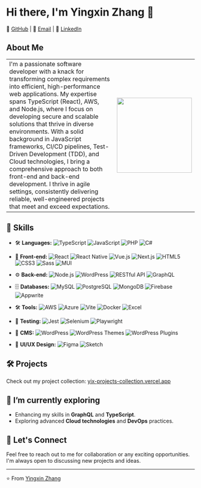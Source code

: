 # Hi there, I'm Yingxin Zhang 👋

🔗 [GitHub](https://github.com/Tracy-maker) | 📧 [Email](mailto:ydlvns2020@outlook.com) | 💼 [LinkedIn](https://www.linkedin.com/in/yingxin-zhang-ba1028212/)


## About Me

<table>
<tr>
<td>
I'm a passionate software developer with a knack for transforming complex requirements into efficient, high-performance web applications. My expertise spans TypeScript (React), AWS, and Node.js, where I focus on developing secure and scalable solutions that thrive in diverse environments.
With a solid background in JavaScript frameworks, CI/CD pipelines, Test-Driven Development (TDD), and Cloud technologies, I bring a comprehensive approach to both front-end and back-end development. I thrive in agile settings, consistently delivering reliable, well-engineered projects that meet and exceed expectations.

</td>
<td>
<img src="https://cdn.dribbble.com/users/4055494/screenshots/15215756/media/d2b66c4ca0192aa26d103448b3d1518b.gif" width="200">
</td>
</tr>
</table>


## 🚀 Skills

- 🛠️ **Languages:** ![TypeScript](https://img.shields.io/badge/TypeScript-007ACC?style=flat&logo=typescript&logoColor=white) ![JavaScript](https://img.shields.io/badge/JavaScript-F7DF1E?style=flat&logo=javascript&logoColor=black) ![PHP](https://img.shields.io/badge/PHP-777BB4?style=flat&logo=php&logoColor=white) ![C#](https://img.shields.io/badge/C%23-239120?style=flat&logo=csharp&logoColor=white)

- 🎨 **Front-end:** ![React](https://img.shields.io/badge/React-61DAFB?style=flat&logo=react&logoColor=black) ![React Native](https://img.shields.io/badge/React_Native-61DAFB?style=flat&logo=react&logoColor=black) ![Vue.js](https://img.shields.io/badge/Vue.js-4FC08D?style=flat&logo=vuedotjs&logoColor=white) ![Next.js](https://img.shields.io/badge/Next.js-000000?style=flat&logo=nextdotjs&logoColor=white) ![HTML5](https://img.shields.io/badge/HTML5-E34F26?style=flat&logo=html5&logoColor=white) ![CSS3](https://img.shields.io/badge/CSS3-1572B6?style=flat&logo=css3&logoColor=white) ![Sass](https://img.shields.io/badge/Sass-CC6699?style=flat&logo=sass&logoColor=white) ![MUI](https://img.shields.io/badge/MUI-007FFF?style=flat&logo=mui&logoColor=white)

- ⚙️ **Back-end:** ![Node.js](https://img.shields.io/badge/Node.js-339933?style=flat&logo=nodedotjs&logoColor=white) ![WordPress](https://img.shields.io/badge/WordPress-21759B?style=flat&logo=wordpress&logoColor=white) ![RESTful API](https://img.shields.io/badge/RESTful_API-000000?style=flat&logo=postman&logoColor=white) ![GraphQL](https://img.shields.io/badge/GraphQL-E10098?style=flat&logo=graphql&logoColor=white)

- 🗄️ **Databases:** ![MySQL](https://img.shields.io/badge/MySQL-4479A1?style=flat&logo=mysql&logoColor=white) ![PostgreSQL](https://img.shields.io/badge/PostgreSQL-336791?style=flat&logo=postgresql&logoColor=white) ![MongoDB](https://img.shields.io/badge/MongoDB-47A248?style=flat&logo=mongodb&logoColor=white) ![Firebase](https://img.shields.io/badge/Firebase-FFCA28?style=flat&logo=firebase&logoColor=black) ![Appwrite](https://img.shields.io/badge/Appwrite-F02E65?style=flat&logo=appwrite&logoColor=white)

- 🛠️ **Tools:** ![AWS](https://img.shields.io/badge/AWS-232F3E?style=flat&logo=amazonaws&logoColor=white) ![Azure](https://img.shields.io/badge/Azure-0078D4?style=flat&logo=microsoftazure&logoColor=white) ![Vite](https://img.shields.io/badge/Vite-646CFF?style=flat&logo=vite&logoColor=white) ![Docker](https://img.shields.io/badge/Docker-2496ED?style=flat&logo=docker&logoColor=white) ![Excel](https://img.shields.io/badge/Excel-217346?style=flat&logo=microsoftexcel&logoColor=white)

- 🧪 **Testing:** ![Jest](https://img.shields.io/badge/Jest-C21325?style=flat&logo=jest&logoColor=white) ![Selenium](https://img.shields.io/badge/Selenium-43B02A?style=flat&logo=selenium&logoColor=white) ![Playwright](https://img.shields.io/badge/Playwright-2EAD33?style=flat&logo=playwright&logoColor=white)

- 📝 **CMS:** ![WordPress](https://img.shields.io/badge/WordPress-21759B?style=flat&logo=wordpress&logoColor=white) ![WordPress Themes](https://img.shields.io/badge/WordPress_Themes-21759B?style=flat&logo=wordpress&logoColor=white) ![WordPress Plugins](https://img.shields.io/badge/WordPress_Plugins-21759B?style=flat&logo=wordpress&logoColor=white)

- 🎨 **UI/UX Design:** ![Figma](https://img.shields.io/badge/Figma-F24E1E?style=flat&logo=figma&logoColor=white) ![Sketch](https://img.shields.io/badge/Sketch-F7B500?style=flat&logo=sketch&logoColor=white)

## 🛠️ Projects

Check out my project collection: [yix-projects-collection.vercel.app](https://yix-projects-collection.vercel.app/)

## 🌱 I’m currently exploring

- Enhancing my skills in **GraphQL** and **TypeScript**.
- Exploring advanced **Cloud technologies** and **DevOps** practices.

## 💬 Let's Connect

Feel free to reach out to me for collaboration or any exciting opportunities. I'm always open to discussing new projects and ideas.

---

⭐️ From [Yingxin Zhang](https://github.com/Tracy-maker)
